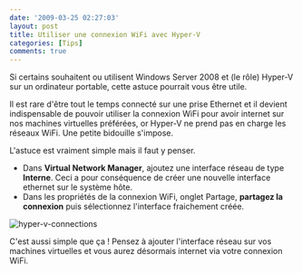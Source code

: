 ```yaml
---
date: '2009-03-25 02:27:03'
layout: post
title: Utiliser une connexion WiFi avec Hyper-V
categories: [Tips]
comments: true
---
```


Si certains souhaitent ou utilisent Windows Server 2008 et (le rôle) Hyper-V sur un ordinateur portable, cette astuce pourrait vous être utile.

Il est rare d'être tout le temps connecté sur une prise Ethernet et il devient indispensable de pouvoir utiliser la connexion WiFi pour avoir internet sur nos machines virtuelles préférées, or Hyper-V ne prend pas en charge les réseaux WiFi. Une petite bidouille s'impose.

L'astuce est vraiment simple mais il faut y penser.
	
  * Dans **Virtual Network Manager**, ajoutez une interface réseau de type **Interne**. Ceci a pour conséquence de créer une nouvelle interface ethernet sur le système hôte.
  * Dans les propriétés de la connexion WiFi, onglet Partage, **partagez la connexion** puis sélectionnez l'interface fraichement créée.

![hyper-v-connections](/images/2009/03/hyper-v-connections.jpg)

C'est aussi simple que ça ! Pensez à ajouter l'interface réseau sur vos machines virtuelles et vous aurez désormais internet via votre connexion WiFi.
